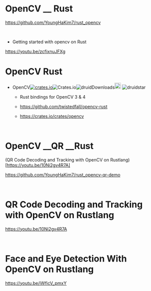 # OpenCV __ Rust

https://github.com/YoungHaKim7/rust_opencv

<br>

- Getting started with opencv on Rust

https://youtu.be/zcfixnuJFXg

# OpenCV Rust

- OpenCV[![crates.io](https://img.shields.io/crates/v/opencv.svg)](https://crates.io/crates/opencv)![Crates.io](https://img.shields.io/crates/l/opencv)![druidDownloads](https://img.shields.io/crates/d/opencv.svg)<a href="https://github.com/twistedfall/opencv-rust"><img alt="githubicon" width="20px" src="https://user-images.githubusercontent.com/67513038/218287708-001511d7-1cce-42d3-92d2-4a61193b38f0.png" /></a>
![druidstar](https://img.shields.io/github/stars/twistedfall/opencv-rust.svg)

    - Rust bindings for OpenCV 3 & 4
    
    - https://github.com/twistedfall/opencv-rust

    - https://crates.io/crates/opencv


<br>

# OpenCV __QR __Rust

(QR Code Decoding and Tracking with OpenCV on Rustlang)[https://youtu.be/10Ni2gv4R7A]

https://github.com/YoungHaKim7/rust_opencv-qr-demo

<br>

# QR Code Decoding and Tracking with OpenCV on Rustlang

https://youtu.be/10Ni2gv4R7A

<br>

# Face and Eye Detection With OpenCV on Rustlang

https://youtu.be/iWficV_pmxY

<br>

